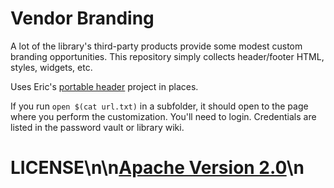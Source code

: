 # Vendor Branding

A lot of the library's third-party products provide some modest custom branding opportunities. This repository simply collects header/footer HTML, styles, widgets, etc.

Uses Eric's [portable header](https://github.com/phette23/portable-header) project in places.

If you run `open $(cat url.txt)` in a subfolder, it should open to the page where you perform the customization. You'll need to login. Credentials are listed in the password vault or library wiki.
# LICENSE\n\n[Apache Version 2.0](http://www.apache.org/licenses/LICENSE-2.0)\n
